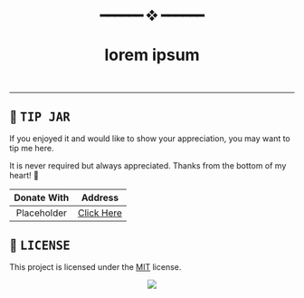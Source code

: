 <!---
this readme sucks
--->

<h2 align="center"> ━━━━━━  ❖  ━━━━━━ </h2>

<!--- TITLE --->
<h1 align="center"> lorem ipsum </h1>

<!--- DESCRIPTION --->
<div align="center">
   <p></p>
   <br>
</div>

---

## :money_with_wings: <samp>TIP JAR</samp>

   If you enjoyed it and would like to show your appreciation, you may want to tip me here.

   It is never required but always appreciated. Thanks from the bottom of my heart! 💖

   |  Donate With  |                      Address                       |
   | :-----------: | :------------------------------------------------: |
   |     Placeholder     |     [Click Here](https://www.youtube.com/watch?v=dQw4w9WgXcQ)      |


<!--- LICENSE --->
## :scroll: <samp>LICENSE</samp>
   This project is licensed under the [MIT](../LICENSE.md) license.

<p align="center">
   <img src="https://raw.githubusercontent.com/catppuccin/catppuccin/main/assets/footers/gray0_ctp_on_line.svg?sanitize=true"/>
</p>
